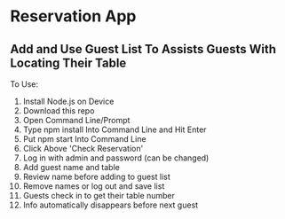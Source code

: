 # Reservation App

## Add and Use Guest List To Assists Guests With Locating Their Table

To Use:
1. Install Node.js on Device
2. Download this repo
3. Open Command Line/Prompt
4. Type npm install Into Command Line and Hit Enter
5. Put npm start Into Command Line
6. Click Above 'Check Reservation'
7. Log in with admin and password (can be changed)
8. Add guest name and table
9. Review name before adding to guest list
10. Remove names or log out and save list
11. Guests check in to get their table number
12. Info automatically disappears before next guest
